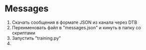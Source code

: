 # Messages
1. Скачать сообщения в формате JSON из канала через DTB
2. Переименовать файл в "messages.json" и кинуть в папку со скриптами
3. Запустить "training.py"
4. 
